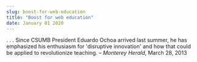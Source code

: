 ```yaml
---
slug: boost-for-web-education
title: "Boost for web education"
date: January 01 2020
---
```


 
<p>
  . . . Since CSUMB President Eduardo Ochoa arrived last summer, he has
  emphasized his enthusiasm for 'disruptive innovation' and how that could be
  applied to revolutionize teaching. – <em>Monterey Herald</em>, March 28, 2013
</p>
 
